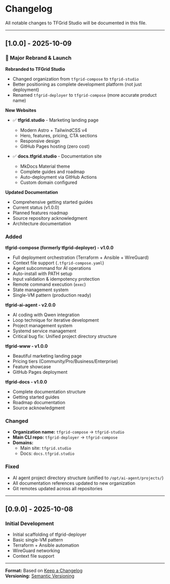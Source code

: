 # Changelog

All notable changes to TFGrid Studio will be documented in this file.

---

## [1.0.0] - 2025-10-09

### 🎉 Major Rebrand & Launch

**Rebranded to TFGrid Studio**
- Changed organization from `tfgrid-compose` to `tfgrid-studio`
- Better positioning as complete development platform (not just deployment)
- Renamed `tfgrid-deployer` to `tfgrid-compose` (more accurate product name)

**New Websites**
- ✅ **tfgrid.studio** - Marketing landing page
  - Modern Astro + TailwindCSS v4
  - Hero, features, pricing, CTA sections
  - Responsive design
  - GitHub Pages hosting (zero cost)
  
- ✅ **docs.tfgrid.studio** - Documentation site
  - MkDocs Material theme
  - Complete guides and roadmap
  - Auto-deployment via GitHub Actions
  - Custom domain configured

**Updated Documentation**
- Comprehensive getting started guides
- Current status (v1.0.0)
- Planned features roadmap
- Source repository acknowledgment
- Architecture documentation

### Added

**tfgrid-compose (formerly tfgrid-deployer) - v1.0.0**
- Full deployment orchestration (Terraform + Ansible + WireGuard)
- Context file support (`.tfgrid-compose.yaml`)
- Agent subcommand for AI operations
- Auto-install with PATH setup
- Input validation & idempotency protection
- Remote command execution (`exec`)
- State management system
- Single-VM pattern (production ready)

**tfgrid-ai-agent - v2.0.0**
- AI coding with Qwen integration
- Loop technique for iterative development
- Project management system
- Systemd service management
- Critical bug fix: Unified project directory structure

**tfgrid-www - v1.0.0**
- Beautiful marketing landing page
- Pricing tiers (Community/Pro/Business/Enterprise)
- Feature showcase
- GitHub Pages deployment

**tfgrid-docs - v1.0.0**
- Complete documentation structure
- Getting started guides
- Roadmap documentation
- Source acknowledgment

### Changed

- **Organization name:** `tfgrid-compose` → `tfgrid-studio`
- **Main CLI repo:** `tfgrid-deployer` → `tfgrid-compose`
- **Domains:** 
  - Main site: `tfgrid.studio`
  - Docs: `docs.tfgrid.studio`

### Fixed

- AI agent project directory structure (unified to `/opt/ai-agent/projects/`)
- All documentation references updated to new organization
- Git remotes updated across all repositories

---

## [0.9.0] - 2025-10-08

### Initial Development

- Initial scaffolding of tfgrid-deployer
- Basic single-VM pattern
- Terraform + Ansible automation
- WireGuard networking
- Context file support

---

**Format:** Based on [Keep a Changelog](https://keepachangelog.com/en/1.0.0/)  
**Versioning:** [Semantic Versioning](https://semver.org/spec/v2.0.0.html)
